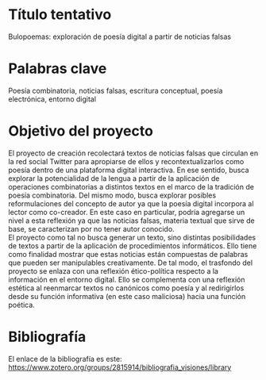 # Título tentativo
Bulopoemas: exploración de poesía digital a partir de noticias falsas

# Palabras clave
Poesía combinatoria, noticias falsas, escritura conceptual, poesía electrónica, entorno digital

# Objetivo del proyecto
El proyecto de creación recolectará textos de noticias falsas que circulan en la red social Twitter para apropiarse de ellos y recontextualizarlos como poesía dentro de una plataforma digital interactiva. En ese sentido, busca explorar la potencialidad de la lengua a partir de la aplicación de operaciones combinatorias a distintos textos en el marco de la tradición de poesía combinatoria. Del mismo modo, busca explorar posibles reformulaciones del concepto de autor ya que la poesía digital incorpora al lector como co-creador. En este caso en particular, podría agregarse un nivel a esta reflexión ya que las noticias falsas, materia textual que sirve de base, se caracterizan por no tener autor conocido.  
El proyecto como tal no busca generar un texto, sino distintas posibilidades de textos a partir de la aplicación de procedimientos informáticos. Ello tiene como finalidad mostrar que estas noticias están compuestas de palabras que pueden ser manipulables creativamente. De tal modo, el trasfondo del proyecto se enlaza con una reflexión ético-política respecto a la información en el entorno digital. Ello se complementa con una reflexión estética al reenmarcar textos no canónicos como poesía y al redirigirlos desde su función informativa (en este caso maliciosa) hacia una función poética.


# Bibliografía
El enlace de la bibliografía es este: https://www.zotero.org/groups/2815914/bibliografia_visiones/library
